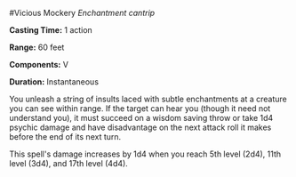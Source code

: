 #Vicious Mockery
_Enchantment cantrip_

__Casting Time:__ 1 action			

__Range:__ 60 feet					

__Components:__ V
							
__Duration:__ Instantaneous


You unleash a string of insults laced with subtle enchantments at a creature you can see within range. If the target can hear you (though it need not understand you), it must succeed on a wisdom saving throw or take 1d4 psychic damage and have disadvantage on the next attack roll it makes before the end of its next turn.

This spell's damage increases by 1d4 when you reach 5th level (2d4), 11th level (3d4), and 17th level (4d4).